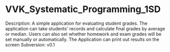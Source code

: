 # VVK_Systematic_Programming_1SD
Description:
A simple application for evaluating student grades.
The application can take students' records and calculate final grades by average or median.
Users can also set whether homework and exam grades will be set manually or automatically.
The Application can print out results on the screen
Subversion:
v0.1

